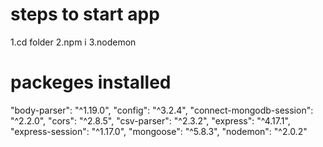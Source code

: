 # steps to start app

1.cd folder
2.npm i
3.nodemon


# packeges installed

"body-parser": "^1.19.0",
"config": "^3.2.4",
"connect-mongodb-session": "^2.2.0",
"cors": "^2.8.5",
"csv-parser": "^2.3.2",
"express": "^4.17.1",
"express-session": "^1.17.0",
"mongoose": "^5.8.3",
"nodemon": "^2.0.2"
